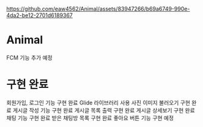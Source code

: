 https://github.com/eaw4562/Animal/assets/83947266/b69a6749-990e-4da2-be12-2701d6189367




# Animal
FCM 기능 추가 예정

# 구현 완료
회원가입, 로그인 기능 구현 완료
Glide 라이브러리 사용 사진 이미지 불러오기 구현 완료
게시글 작성 기능 구현 완료
게시글 목록 출력 구현 완료
게시글 상세보기 구현 완료
채팅 기능 구현 완료
받은 채팅방 목록 구현 완료
좋아요 버튼 기능 구현 예정
